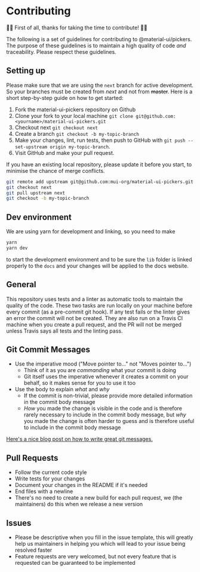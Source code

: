 # Contributing

:raised_hands::tada: First of all, thanks for taking the time to contribute! :tada::raised_hands:

The following is a set of guidelines for contributing to @material-ui/pickers. The purpose of these
guidelines is to maintain a high quality of code _and_ traceability. Please respect these
guidelines.

## Setting up

Please make sure that we are using the `next` branch for active development. So your branches must be created from _next_ and not from ~~master~~. Here is a short step-by-step guide on how to get started:

1. Fork the material-ui-pickers repository on Github
2. Clone your fork to your local machine `git clone git@github.com:<yourname>/material-ui-pickers.git`
3. Checkout next `git checkout next`
4. Create a branch `git checkout -b my-topic-branch`
5. Make your changes, lint, run tests, then push to GitHub with `git push --set-upstream origin my-topic-branch`.
6. Visit GitHub and make your pull request.

If you have an existing local repository, please update it before you start, to minimise the chance of merge conflicts.

```sh
git remote add upstream git@github.com:mui-org/material-ui-pickers.git
git checkout next
git pull upstream next
git checkout -b my-topic-branch
```

## Dev environment

We are using yarn for development and linking, so you need to make

```sh
yarn
yarn dev
```

to start the development environment and to be sure the `lib` folder is linked properly to the `docs` and your changes will be applied to the docs website.

## General

This repository uses tests and a linter as automatic tools to maintain the quality of the code.
These two tasks are run locally on your machine before every commit (as a pre-commit git hook). If any test fails or the linter gives an error the commit will not be created. They are also run on
a Travis CI machine when you create a pull request, and the PR will not be merged unless Travis
says all tests and the linting pass.

## Git Commit Messages

- Use the imperative mood ("Move pointer to..." not "Moves pointer to...")
  - Think of it as you are _commanding_ what your commit is doing
  - Git itself uses the imperative whenever it creates a commit on your behalf, so it makes sense
    for you to use it too
- Use the body to explain _what_ and _why_
  - If the commit is non-trivial, please provide more detailed information in the commit body
    message
  - _How_ you made the change is visible in the code and is therefore rarely necessary to include
    in the commit body message, but _why_ you made the change is often harder to guess and is
    therefore useful to include in the commit body message

[Here's a nice blog post on how to write great git messages.](http://chris.beams.io/posts/git-commit/)

## Pull Requests

- Follow the current code style
- Write tests for your changes
- Document your changes in the README if it's needed
- End files with a newline
- There's no need to create a new build for each pull request, we (the maintainers) do this when we
  release a new version

## Issues

- Please be descriptive when you fill in the issue template, this will greatly help us maintainers
  in helping you which will lead to your issue being resolved faster
- Feature requests are very welcomed, but not every feature that is requested can be guaranteed
  to be implemented
